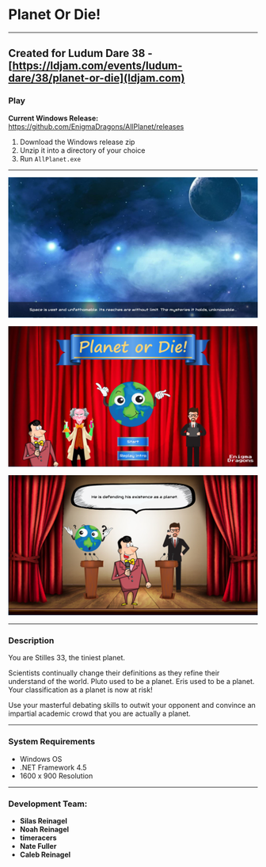 # Planet Or Die!
----
Created for Ludum Dare 38 - [https://ldjam.com/events/ludum-dare/38/planet-or-die](ldjam.com)
----

### Play

**Current Windows Release:**
https://github.com/EnigmaDragons/AllPlanet/releases

1. Download the Windows release zip
2. Unzip it into a directory of your choice
3. Run `AllPlanet.exe`

----

![screenshot](https://github.com/EnigmaDragons/AllPlanet/blob/master/Screenshots/screen4.jpg)

![screenshot](https://github.com/EnigmaDragons/AllPlanet/blob/master/Screenshots/screen5.jpg)

![screenshot](https://github.com/EnigmaDragons/AllPlanet/blob/master/Screenshots/screen6.png)

----

### Description

You are Stilles 33, the tiniest planet. 

Scientists continually change their definitions as they refine their understand of the world. 
Pluto used to be a planet.
Eris used to be a planet.
Your classification as a planet is now at risk!

Use your masterful debating skills to outwit your opponent and convince an impartial academic crowd that you are actually a planet. 

----

### System Requirements
* Windows OS
* .NET Framework 4.5
* 1600 x 900 Resolution

----

### Development Team:
* **Silas Reinagel**
* **Noah Reinagel**
* **timeracers**
* **Nate Fuller**
* **Caleb Reinagel**
